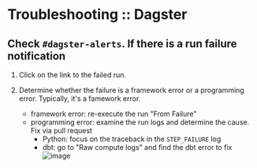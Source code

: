# Troubleshooting :: Dagster

## Check `#dagster-alerts`. If there is a run failure notification

1.  Click on the link to the failed run.
2.  Determine whether the failure is a framework error or a programming error. Typically, it's a
    famework error.

    - framework error: re-execute the run "From Failure"
    - programming error: examine the run logs and determine the cause. Fix via pull request
      - Python: focus on the traceback in the `STEP_FAILURE` log
      - dbt: go to "Raw compute logs" and find the dbt error to fix
        ![image](https://github.com/TEAMSchools/teamster/assets/5003326/63b560bc-75e4-4346-86c5-fe3791ea202b)
